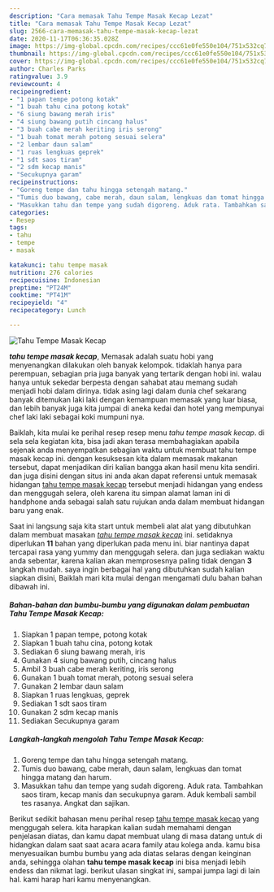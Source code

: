 ```yaml
---
description: "Cara memasak Tahu Tempe Masak Kecap Lezat"
title: "Cara memasak Tahu Tempe Masak Kecap Lezat"
slug: 2566-cara-memasak-tahu-tempe-masak-kecap-lezat
date: 2020-11-17T06:36:35.028Z
image: https://img-global.cpcdn.com/recipes/ccc61e0fe550e104/751x532cq70/tahu-tempe-masak-kecap-foto-resep-utama.jpg
thumbnail: https://img-global.cpcdn.com/recipes/ccc61e0fe550e104/751x532cq70/tahu-tempe-masak-kecap-foto-resep-utama.jpg
cover: https://img-global.cpcdn.com/recipes/ccc61e0fe550e104/751x532cq70/tahu-tempe-masak-kecap-foto-resep-utama.jpg
author: Charles Parks
ratingvalue: 3.9
reviewcount: 4
recipeingredient:
- "1 papan tempe potong kotak"
- "1 buah tahu cina potong kotak"
- "6 siung bawang merah iris"
- "4 siung bawang putih cincang halus"
- "3 buah cabe merah keriting iris serong"
- "1 buah tomat merah potong sesuai selera"
- "2 lembar daun salam"
- "1 ruas lengkuas geprek"
- "1 sdt saos tiram"
- "2 sdm kecap manis"
- "Secukupnya garam"
recipeinstructions:
- "Goreng tempe dan tahu hingga setengah matang."
- "Tumis duo bawang, cabe merah, daun salam, lengkuas dan tomat hingga matang dan harum."
- "Masukkan tahu dan tempe yang sudah digoreng. Aduk rata. Tambahkan saos tiram, kecap manis dan secukupnya garam. Aduk kembali sambil tes rasanya. Angkat dan sajikan."
categories:
- Resep
tags:
- tahu
- tempe
- masak

katakunci: tahu tempe masak 
nutrition: 276 calories
recipecuisine: Indonesian
preptime: "PT24M"
cooktime: "PT41M"
recipeyield: "4"
recipecategory: Lunch

---
```



![Tahu Tempe Masak Kecap](https://img-global.cpcdn.com/recipes/ccc61e0fe550e104/751x532cq70/tahu-tempe-masak-kecap-foto-resep-utama.jpg)

<b><i>tahu tempe masak kecap</i></b>, Memasak adalah suatu hobi yang menyenangkan dilakukan oleh banyak kelompok. tidaklah hanya para perempuan, sebagian pria juga banyak yang tertarik dengan hobi ini. walau hanya untuk sekedar berpesta dengan sahabat atau memang sudah menjadi hobi dalam dirinya. tidak asing lagi dalam dunia chef sekarang banyak ditemukan laki laki dengan kemampuan memasak yang luar biasa, dan lebih banyak juga kita jumpai di aneka kedai dan hotel yang mempunyai chef laki laki sebagai koki mumpuni nya.



Baiklah, kita mulai ke perihal resep resep menu <i>tahu tempe masak kecap</i>. di sela sela kegiatan kita, bisa jadi akan terasa membahagiakan apabila sejenak anda menyempatkan sebagian waktu untuk membuat tahu tempe masak kecap ini. dengan kesuksesan kita dalam memasak makanan tersebut, dapat menjadikan diri kalian bangga akan hasil menu kita sendiri. dan juga disini dengan situs ini anda akan dapat referensi untuk memasak hidangan <u>tahu tempe masak kecap</u> tersebut menjadi hidangan yang endess dan menggugah selera, oleh karena itu simpan alamat laman ini di handphone anda sebagai salah satu rujukan anda dalam membuat hidangan baru yang enak.


Saat ini langsung saja kita start untuk membeli alat alat yang dibutuhkan dalam membuat masakan <u><i>tahu tempe masak kecap</i></u> ini. setidaknya diperlukan <b>11</b> bahan yang diperlukan pada menu ini. biar nantinya dapat tercapai rasa yang yummy dan menggugah selera. dan juga sediakan waktu anda sebentar, karena kalian akan memprosesnya paling tidak dengan <b>3</b> langkah mudah. saya ingin berbagai hal yang dibutuhkan sudah kalian siapkan disini, Baiklah mari kita mulai dengan mengamati dulu bahan bahan dibawah ini.

<!--inarticleads1-->

##### Bahan-bahan dan bumbu-bumbu yang digunakan dalam pembuatan Tahu Tempe Masak Kecap:

1. Siapkan 1 papan tempe, potong kotak
1. Siapkan 1 buah tahu cina, potong kotak
1. Sediakan 6 siung bawang merah, iris
1. Gunakan 4 siung bawang putih, cincang halus
1. Ambil 3 buah cabe merah keriting, iris serong
1. Gunakan 1 buah tomat merah, potong sesuai selera
1. Gunakan 2 lembar daun salam
1. Siapkan 1 ruas lengkuas, geprek
1. Sediakan 1 sdt saos tiram
1. Gunakan 2 sdm kecap manis
1. Sediakan Secukupnya garam




<!--inarticleads2-->

##### Langkah-langkah mengolah Tahu Tempe Masak Kecap:

1. Goreng tempe dan tahu hingga setengah matang.
1. Tumis duo bawang, cabe merah, daun salam, lengkuas dan tomat hingga matang dan harum.
1. Masukkan tahu dan tempe yang sudah digoreng. Aduk rata. Tambahkan saos tiram, kecap manis dan secukupnya garam. Aduk kembali sambil tes rasanya. Angkat dan sajikan.




Berikut sedikit bahasan menu perihal resep <u>tahu tempe masak kecap</u> yang menggugah selera. kita harapkan kalian sudah memahami dengan penjelasan diatas, dan kamu dapat membuat ulang di masa datang untuk di hidangkan dalam saat saat acara acara family atau kolega anda. kamu bisa menyesuaikan bumbu bumbu yang ada diatas selaras dengan keinginan anda, sehingga olahan <b>tahu tempe masak kecap</b> ini bisa menjadi lebih endess dan nikmat lagi. berikut ulasan singkat ini, sampai jumpa lagi di lain hal. kami harap hari kamu menyenangkan.
